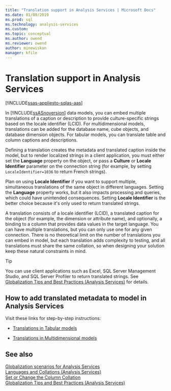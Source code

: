 ```yaml
---
title: "Translation support in Analysis Services | Microsoft Docs"
ms.date: 01/09/2019
ms.prod: sql
ms.technology: analysis-services
ms.custom:
ms.topic: conceptual
ms.author: owend
ms.reviewer: owend
author: minewiskan
manager: kfile
---
```

# Translation support in Analysis Services
[!INCLUDE[ssas-appliesto-sqlas-aas](../includes/ssas-appliesto-sqlas-aas.md)]

  In [!INCLUDE[ssASnoversion](../includes/ssasnoversion-md.md)] data models, you can embed multiple translations of a caption or description to provide culture-specific strings based on the locale identifier (LCID). For multidimensional models, translations can be added for the database name, cube objects, and database dimension objects. For tabular models, you can translate table and column captions and descriptions.  
  
 Defining a translation creates the metadata and translated caption inside the model, but to render localized strings in a client application, you must either set the **Language** property on the object, or pass a **Culture** or **Locale Identifier** parameter on the connection string (for example, by setting `LocaleIdentifier=1036` to return French strings).  
  
 Plan on using **Locale Identifier** if you want to support multiple, simultaneous translations of the same object in different languages. Setting the **Language** property works, but it also impacts processing and queries, which could have unintended consequences. Setting **Locale Identifier** is the better choice because it's only used to return translated strings.  
  
 A translation consists of a locale identifier (LCID), a translated caption for the object (for example, the dimension or attribute name), and optionally, a binding to a column that provides data values in the target language. You can have multiple translations, but you can only use one for any given connection. There is no theoretical limit on the number of translations you can embed in model, but each translation adds complexity to testing, and all translations must share the same collation, so when designing your solution keep these natural constraints in mind.  
  
> [!TIP]  
>  You can use client applications such as Excel, SQL Server Management Studio, and SQL Server Profiler to return translated strings. See [Globalization Tips and Best Practices &#40;Analysis Services&#41;](../analysis-services/globalization-tips-and-best-practices-analysis-services.md) for details.  
  
## How to add translated metadata to model in Analysis Services  
 Visit these links for step-by-step instructions:  
  
-   [Translations in Tabular models](../analysis-services/tabular-models/translations-in-tabular-models-analysis-services.md)  
  
-   [Translations in Multidimensional models](../analysis-services/multidimensional-models/translations-in-multidimensional-models-analysis-services.md)  
  
## See also  
 [Globalization scenarios for Analysis Services](../analysis-services/globalization-scenarios-for-analysis-services.md)   
 [Languages and Collations &#40;Analysis Services&#41;](../analysis-services/languages-and-collations-analysis-services.md)   
 [Set or Change the Column Collation](/sql/relational-databases/collations/set-or-change-the-column-collation)   
 [Globalization Tips and Best Practices &#40;Analysis Services&#41;](../analysis-services/globalization-tips-and-best-practices-analysis-services.md)  
  
  
